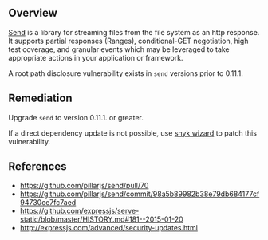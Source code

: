 ## Overview
[Send](https://www.npmjs.com/package/send) is a library for streaming files from the file system as an http response. It supports partial responses (Ranges), conditional-GET negotiation, high test coverage, and granular events which may be leveraged to take appropriate actions in your application or framework.

A root path disclosure vulnerability exists in `send` versions prior to 0.11.1.

## Remediation
Upgrade `send` to version 0.11.1. or greater. 

If a direct dependency update is not possible, use [snyk wizard](https://snyk.io/documentation/#wizard) to patch this vulnerability.

## References
- https://github.com/pillarjs/send/pull/70
- https://github.com/pillarjs/send/commit/98a5b89982b38e79db684177cf94730ce7fc7aed
- https://github.com/expressjs/serve-static/blob/master/HISTORY.md#181--2015-01-20
- http://expressjs.com/advanced/security-updates.html
